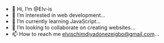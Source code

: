 - 👋 Hi, I’m @Elv-is
- 👀 I’m interested in web development...
- 🌱 I’m currently learning JavaScript...
- 💞️ I’m looking to collaborate on creating websites...
- 📫 How to reach me elvischimdiyadonezeigbo@gmail.com...

<!---
Elv-is/Elv-is is a ✨ special ✨ repository because its `README.md` (this file) appears on your GitHub profile.
You can click the Preview link to take a look at your changes.
--->
